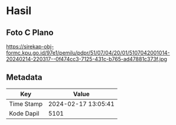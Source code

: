 # Hasil

## Foto C Plano

https://sirekap-obj-formc.kpu.go.id/97e1/pemilu/pdpr/51/07/04/20/01/5107042001014-20240214-220317--0f474cc3-7125-431c-b765-ad47881c373f.jpg


## Metadata

| Key        | Value               |
| ---------- | ------------------- |
| Time Stamp | 2024-02-17 13:05:41 |
| Kode Dapil | 5101                |



